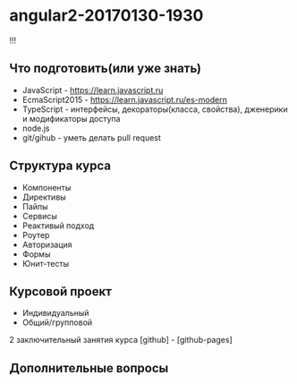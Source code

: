 # angular2-20170130-1930
!!!
## Что подготовить(или уже знать)

- JavaScript - https://learn.javascript.ru
- EcmaScript2015 - https://learn.javascript.ru/es-modern
- TypeScript - интерфейсы, декораторы(класса, свойства), дженерики и модификаторы доступа
- node.js
- git/gihub - уметь делать pull request


## Структура курса

- Компоненты
- Директивы
- Пайпы
- Сервисы
- Реактивый подход
- Роутер
- Авторизация
- Формы
- Юнит-тесты


## Курсовой проект

- Индивидуальный
- Общий/групповой

2 заключительный занятия курса
[github] - [github-pages]



## Дополнительные вопросы

